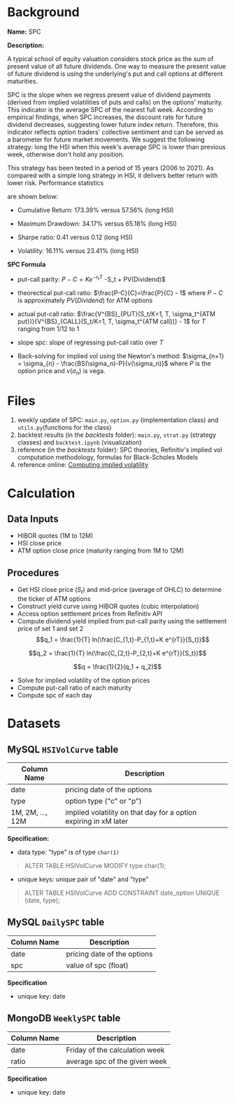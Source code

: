 # Background
**Name:** SPC

**Description:** 

A typical school of equity valuation considers stock price as the sum of present value of all future dividends. One way to measure the present value of future dividend is using the underlying's put and call options at different maturities.

SPC is the slope when we regress present value of dividend payments (derived from implied volatilities of puts and calls) on the options' maturity. This indicator is the average SPC of the nearest full week. According to empirical findings, when SPC increases, the discount rate for future dividend decreases, suggesting lower future index return. Therefore, this indicator reflects option traders' collective sentiment and can be served as a barometer for future market movements. We suggest the following strategy: long the HSI when this week's average SPC is lower than previous week, otherwise don't hold any position.

This strategy has been tested in a period of 15 years (2006 to 2021). As compared with a simple long strategy in HSI, it delivers better return with lower risk. Performance statistics

are shown below:

- Cumulative Return: 173.39% versus 57.56% (long HSI)

- Maximum Drawdown: 34.17% versus 65.18% (long HSI)

- Sharpe ratio: 0.41 versus 0.12 (long HSI)

- Volatility: 16.11% versus 23.41% (long HSI)


**SPC Formula**
- put-call parity: $P- C = K e^{-r_t T}$ -S_t + PV(Dividend)$
- theorectical put-call ratio: $\frac{P-C}{C}=\frac{P}{C} - 1$ where $P-C$ is approximately $PV(Dividend)$ for ATM options
- actual put-call ratio: 
  $\frac{V^{BS}_{PUT}(S_t/K=1, T, \sigma_t^{ATM put})}{V^{BS}_{CALL}(S_t/K=1, T, \sigma_t^{ATM call})} - 1$ for $T$ ranging from 1/12 to 1
- slope $spc$: slope of regressing put-call ratio over $T$
  
- Back-solving for implied vol using the Newton's method: $\sigma_{n+1} = \sigma_{n} - \frac{BS(\sigma_n)-P}{v(\sigma_n)}$ where 
$P$ is the option price and $v(\sigma_n)$ is vega. 




# Files
1. weekly update of SPC: `main.py`, `option.py` (implementation class) and  `utils.py`(functions for the class)
2. backtest results (in the *backtests* folder): `main.py`, `strat.py` (strategy classes) and `backtest.ipynb` (visualization)
3. reference (in the *backtests* folder): SPC theories, Refinitiv's implied vol computation methodology, formulas for Black-Scholes Models
4. reference online: [Computing implied volatility](https://quant.stackexchange.com/questions/7761/a-simple-formula-for-calculating-implied-volatility)

# Calculation
## Data Inputs
- HIBOR quotes (1M to 12M)
- HSI close price
- ATM option close price (maturity ranging from 1M to 12M)

## Procedures
- Get HSI close price ($S_t$) and mid-price (average of OHLC) to determine the ticker of ATM 
options
- Construct yield curve using HIBOR quotes (cubic interpolation)
- Access option settlement prices from Refinitiv API
- Compute dividend yield implied from put-call parity using the settlement price of set 1 and set 2
$$q_1 = \frac{1}{T} ln(\frac{C_{1,t}-P_{1,t}+K e^{rT}}{S_t})$$

$$q_2 = \frac{1}{T} ln(\frac{C_{2,t}-P_{2,t}+K e^{rT}}{S_t})$$

$$q = \frac{1}{2}(q_1 + q_2)$$ 

- Solve for implied volatility of the option prices
- Compute put-call ratio of each maturity
- Compute spc of each day

# Datasets
## MySQL `HSIVolCurve` table

| Column Name      | Description |
| ----------- | ----------- | 
| date | pricing date of the options |
| type | option type ("c" or "p") |
| 1M, 2M, ...,  12M | implied volatility on that day for a option expiring in xM later|


**Specification:**
- data type: "type" is of type `char(1)`
  
> ALTER TABLE HSIVolCurve MODIFY type char(1);  
- unique keys: unique pair of "date" and "type"

> ALTER TABLE HSIVolCurve ADD CONSTRAINT date_option UNIQUE (date, type);

## MySQL `DailySPC` table
| Column Name      | Description |
| ----------- | ----------- | 
| date | pricing date of the options |
| spc | value of spc (float)|

**Specification**
- unique key: date

## MongoDB `WeeklySPC` table

| Column Name      | Description |
| ----------- | ----------- | 
| date | Friday of the calculation week |
| ratio | average spc of the given week|

**Specification**
- unique key: date
